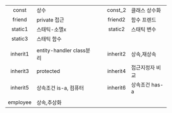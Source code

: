 ||||||
|:---:|:---|---|:---:|:---|
|const|상수|　|const_2|클래스 상수화|
|friend|private 접근||friend2|함수 프렌드|
|static1|스태틱-소멸x||static2|스태틱 변수|
|static3|스태틱 함수||||
||||||
|inherit1|entity-handler class분리||inherit2|상속,재상속|
|inherit3|protected||inherit4|접근지정자 비교|
|inherit5|상속조건 is-a, 컴퓨터||inherit6|상속조건 has-a|
||||||
|employee|상속,추상화||||
